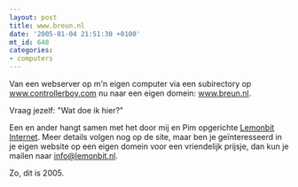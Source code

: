 ```yaml
---
layout: post
title: www.breun.nl
date: '2005-01-04 21:51:30 +0100'
mt_id: 648
categories:
- computers
---
```

Van een webserver op m'n eigen computer via een subirectory op <a href="http://www.controllerboy.com/">www.controllerboy.com</a> nu naar een eigen domein: <a href="http://www.breun.nl/">www.breun.nl</a>.

Vraag jezelf: "Wat doe ik hier?"

Een en ander hangt samen met het door mij en Pim opgerichte <a href="http://www.lemonbit.nl/">Lemonbit Internet</a>. Meer details volgen nog op de site, maar ben je ge&iuml;nteresseerd in je eigen website op een eigen domein voor een vriendelijk prijsje, dan kun je mailen naar <a href="mailto:info@lemonbit.nl">info@lemonbit.nl</a>.

Zo, dit is 2005.
